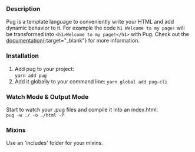 ### Description

Pug is a template language to conveniently write your HTML and add dynamic behavior to it.
For example the code `h1 Welcome to my page!` will be transformed into `<h1>Welcome to my page!</h1>` with Pug.
Check out the [documentation](https://github.com/pugjs/pug){:target="\_blank"} for more information.

### Installation

1. Add pug to your project:  
   `yarn add pug`
2. Add it globally to your command line:
   `yarn global add pug-cli`

### Watch Mode & Output Mode

Start to watch your .pug files and compile it into an index.html:  
`pug -w ./ -o ./html -P`

### Mixins

Use an 'includes' folder for your mixins.

